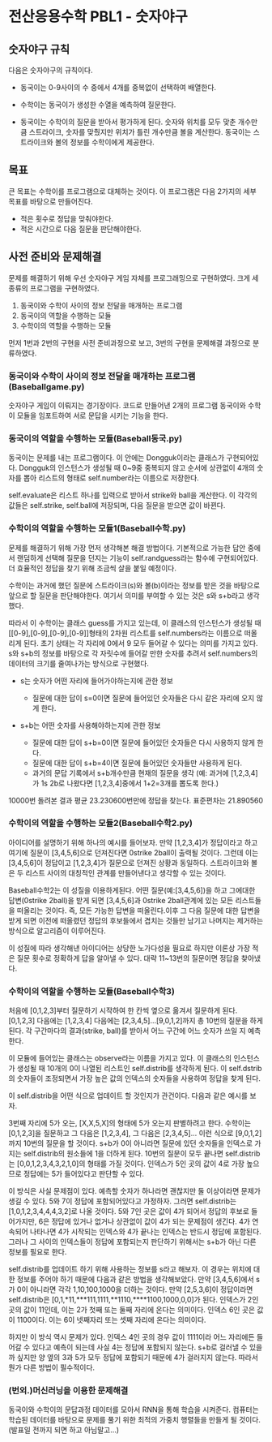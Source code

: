 # 전산응용수학 PBL1 - 숫자야구
## 숫자야구 규칙
다음은 숫자야구의 규칙이다.
- 동국이는 0-9사이의 수 중에서 4개를 중복없이 선택하여 배열한다.

- 수학이는 동국이가 생성한 수열을 예측하여 질문한다. 

- 동국이는 수학이의 질문을 받아서 평가하게 된다. 숫자와 위치를 모두 맞춘 개수만큼 스트라이크, 숫자를 맞췄지만 위치가 틀린 개수만큼 볼을 계산한다. 동국이는 스트라이크와 볼의 정보를 수학이에게 제공한다.

## 목표
큰 목표는 수학이를 프로그램으로 대체하는 것이다. 이 프로그램은 다음 2가지의 세부 목표를 바탕으로 만들어진다. 
- 적은 횟수로 정답을 맞춰야한다.
- 적은 시간으로 다음 질문을 판단해야한다.

## 사전 준비와 문제해결
문제를 해결하기 위해 우선 숫자야구 게임 자체를 프로그래밍으로 구현하였다. 크게 세 종류의 프로그램을 구현하였다.
1. 동국이와 수학이 사이의 정보 전달을 매개하는 프로그램
2. 동국이의 역할을 수행하는 모듈
3. 수학이의 역할을 수행하는 모듈

먼저 1번과 2번의 구현을 사전 준비과정으로 보고, 3번의 구현을 문제해결 과정으로 분류하였다. 

### 동국이와 수학이 사이의 정보 전달을 매개하는 프로그램(Baseballgame.py)
숫자야구 게임이 이뤄지는 경기장이다. 코드로 만들어낸 2개의 프로그램 동국이와 수학이 모듈을 임포트하여 서로 문답을 시키는 기능을 한다.

### 동국이의 역할을 수행하는 모듈(Baseball동국.py)
동국이는 문제를 내는 프로그램이다. 이 안에는 Dongguk이라는 클래스가 구현되어있다. Dongguk의 인스턴스가 생성될 때 0~9중 중복되지 않고 순서에 상관없이 4개의 숫자를 뽑아 리스트의 형태로 self.number라는 이름으로 저장한다. 

self.evaluate은 리스트 하나를 입력으로 받아서 strike와 ball을 계산한다. 이 각각의 값들은 self.strike, self.ball에 저장되며, 다음 질문을 받으면 값이 바뀐다.

### 수학이의 역할을 수행하는 모듈1(Baseball수학.py)
문제를 해결하기 위해 가장 먼저 생각해본 해결 방법이다. 기본적으로 가능한 답안 중에서 랜덤하게 선택해 질문을 던지는 기능이 self.randguess라는 함수에 구현되어있다. 
더 효율적인 정답을 찾기 위해 조금씩 살을 붙일 예정이다.

수학이는 과거에 했던 질문에 스트라이크(s)와 볼(b)이라는 정보를 받은 것을 바탕으로 앞으로 할 질문을 판단해야한다. 여기서 의미를 부여할 수 있는 것은 s와 s+b라고 생각했다. 

따라서 이 수학이는 클래스 guess를 가지고 있는데, 이 클래스의 인스턴스가 생성될 때 [[0-9],[0-9],[0-9],[0-9]]형태의 2차원 리스트를 self.numbers라는 이름으로 떠올리게 된다. 초기 상태는 각 자리에 0에서 9 모두 들어갈 수 있다는 의미를 가지고 있다. s와 s+b의 정보를 바탕으로 각 자릿수에 들어갈 만한 숫자를 추려서 self.numbers의 데이터의 크기를 줄여나가는 방식으로 구현했다.

- s는 숫자가 어떤 자리에 들어가야하는지에 관한 정보

    - 질문에 대한 답이 s=0이면 질문에 들어있던 숫자들은 다시 같은 자리에 오지 않게 한다.
- s+b는 어떤 숫자를 사용해야하는지에 관한 정보
    - 질문에 대한 답이 s+b=0이면 질문에 들어있던 숫자들은 다시 사용하지 않게 한다.
    - 질문에 대한 답이 s+b=4이면 질문에 들어있던 숫자들만 사용하게 된다.
    - 과거의 문답 기록에서 s+b개수만큼 현재의 질문을 생각 (예: 과거에 [1,2,3,4]가 1s 2b로 나왔다면 [1,2,3,4]중에서 1+2=3개를 뽑도록 한다.)

10000번 돌려본 결과 평균 23.230600번만에 정답을 찾는다. 표준편차는 21.890560

### 수학이의 역할을 수행하는 모듈2(Baseball수학2.py)
아이디어를 설명하기 위해 하나의 예시를 들어보자. 만약 [1,2,3,4]가 정답이라고 하고 여기에 질문이 [3,4,5,6]으로 던져진다면 0strike 2ball이 출력될 것이다. 그런데 이는 [3,4,5,6]이 정답이고 [1,2,3,4]가 질문으로 던져진 상황과 동일하다. 스트라이크와 볼은 두 리스트 사이의 대칭적인 관계를 만들어낸다고 생각할 수 있는 것이다. 

Baseball수학2는 이 성질을 이용하게된다. 어떤 질문(예:[3,4,5,6])을 하고 그에대한 답변(0strike 2ball)을 받게 되면 [3,4,5,6]과 0strike 2ball관계에 있는 모든 리스트들을 떠올리는 것이다. 즉, 모든 가능한 답변을 떠올린다.이후 그 다음 질문에 대한 답변을 받게 되면 이전에 떠올렸던 정답의 후보들에서 겹치는 것들만 남기고 나머지는 제거하는 방식으로 알고리즘이 이루어진다.

이 성질에 따라 생각해낸 아이디어는 상당한 노가다성을 필요로 하지만 이론상 가장 적은  질문 횟수로 정확하게 답을 알아낼 수 있다. 대략 11~13번의 질문이면 정답을 찾아냈다.

### 수학이의 역할을 수행하는 모듈(Baseball수학3)
처음에 [0,1,2,3]부터 질문하기 시작하여 한 칸씩 옆으로 옮겨서 질문하게 된다. [0,1,2,3] 다음에는 [1,2,3,4] 다음에는 [2,3,4,5]...[9,0,1,2]까지 총 10번의 질문을 하게 된다. 각 구간마다의 결과(strike, ball)를 받아서 어느 구간에 어느 숫자가 쓰일 지 예측한다.

이 모듈에 들어있는 클래스는 observe라는 이름을 가지고 있다. 이 클래스의 인스턴스가 생성될 때 10개의 0이 나열된 리스트인 self.distrib를 생각하게 된다. 이 self.dstrib의 숫자들이 조정되면서 가장 높은 값의 인덱스의 숫자들을 사용하여 정답을 찾게 된다.

이 self.distrib을 어떤 식으로 업데이트 할 것인지가 관건이다. 다음과 같은 예시를 보자.

3번째 자리에 5가 오는, [X,X,5,X]의 형태에 5가 오는지 판별하려고 한다. 수학이는 [0,1,2,3]을 질문하고 그 다음은 [1,2,3,4], 그 다음은 [2,3,4,5]... 이런 식으로 [9,0,1,2]까지 10번의 질문을 할 것이다. s+b가 0이 아니라면 질문에 있던 숫자들을 인덱스로 가지는 self.distrib의 원소들에 1을 더하게 된다. 10번의 질문이 모두 끝나면 self.distrib는 [0,0,1,2,3,4,3,2,1,0]의 형태를 가질 것이다. 인덱스가 5인 곳의 값이 4로 가장 높으므로 정답에는 5가 들어있다고 판단할 수 있다.

이 방식은 사실 문제점이 있다. 예측할 숫자가 하나라면 괜찮지만 둘 이상이라면 문제가 생길 수 있다. 5와 7이 정답에 포함되어있다고 가정하자. 그러면 self.distrib는 [1,0,1,2,3,4,4,4,3,2]로 나올 것이다. 5와 7인 곳은 값이 4가 되어서 정답의 후보로 들어가지만, 6은 정답에 있거나 없거나 상관없이 값이 4가 되는 문제점이 생긴다. 4가 연속되어 나타나면 4가 시작되는 인덱스와 4가 끝나는 인덱스는 반드시 정답에 포함된다. 그러나 그 사이의 인덱스들이 정답에 포함되는지 판단하기 위해서는 s+b가 아닌 다른 정보를 필요로 한다.

self.distrib를 업데이트 하기 위해 사용하는 정보를 s라고 해보자. 이 경우는 위치에 대한 정보를 주어야 하기 때문에 다음과 같은 방법을 생각해보았다. 만약 [3,4,5,6]에서 s가 0이 아니라면 각각 1,10,100,1000을 더하는 것이다. 만약 [2,5,3,6]이 정답이라면 self.distrib은 
[0,1,*11,***111,1111,**1110,****1100,1000,0,0]가 된다. 인덱스가 2인 곳의 값이 11인데, 이는 2가 첫째 또는 둘째 자리에 온다는 의미이다. 인덱스 6인 곳은 값이 1100이다. 이는 6이 넷째자리 또는 셋째 자리에 온다는 의미이다. 

하지만 이 방식 역시 문제가 있다. 인덱스 4인 곳의 경우 값이 1111이라 어느 자리에든 들어갈 수 있다고 예측이 되는데 사실 4는 정답에 포함되지 않는다. s+b로 걸러낼 수 있을까 싶지만 양 옆의 3과 5가 모두 정답에 포함되기 때문에 4가 걸러지지 않는다. 따라서 뭔가 다른 방법이 필수적이다.

### (번외.)머신러닝을 이용한 문제해결
동국이와 수학이의 문답과정 데이터를 모아서 RNN을 통해 학습을 시켜준다. 컴퓨터는 학습된 데이터를 바탕으로 문제를 풀기 위한 최적의 가중치 행렬들을 만들게 될 것이다. (발표일 전까지 되면 하고 아님말고...)

